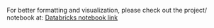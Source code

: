 For better formatting and visualization, please check out the project/ notebook at:
[Databricks notebook link](https://databricks-prod-cloudfront.cloud.databricks.com/public/4027ec902e239c93eaaa8714f173bcfc/6227236730275197/3431157766323343/5214049462728440/latest.html)
